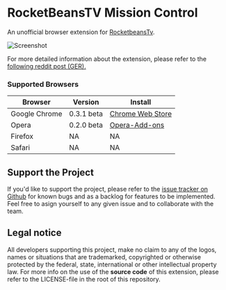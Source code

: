 # RocketBeansTV Mission Control
An unofficial browser extension for [RocketbeansTv](http://rocketbeans.tv).

![Screenshot](http://s27.postimg.org/avwgypok3/github_banner.png) 

For more detailed information about the extension, please refer to the [following reddit post (GER).](https://www.reddit.com/r/rocketbeans/comments/2z4ze8/rocketbeanstv_mission_control_chrome_extension/)

### Supported Browsers


| Browser        | Version    | Install  |
| ------------- |-------------| -----    |
| Google Chrome | 0.3.1 beta  | [Chrome Web Store](https://chrome.google.com/webstore/detail/rocketbeanstv-mission-con/dcfomalfggghgohbinjpgibmbjpelndf/reviews)    |
| Opera         | 0.2.0 beta  |   [Opera-Add-ons](https://addons.opera.com/de/extensions/details/rocketbeanstv-mission-control/?display=de)    |
| Firefox       |  NA         |    NA    |
| Safari        |  NA         |    NA    |

## Support the Project

If you'd like to support the project, please refer to the [issue tracker on Github](https://github.com/Cpt-T-Krik/rbtv_mission_control/issues) for known bugs and as a backlog for features to be implemented. Feel free to asign yourself to any given issue and to collaborate with the team. 


## Legal notice
All developers supporting this project, make no claim to any of the logos, names or situations that are trademarked, copyrighted or otherwise protected by the federal, state, international or other intellectual property law.
For more info on the use of the **source code** of this extension, please refer to the LICENSE-file in the root of this repository.
